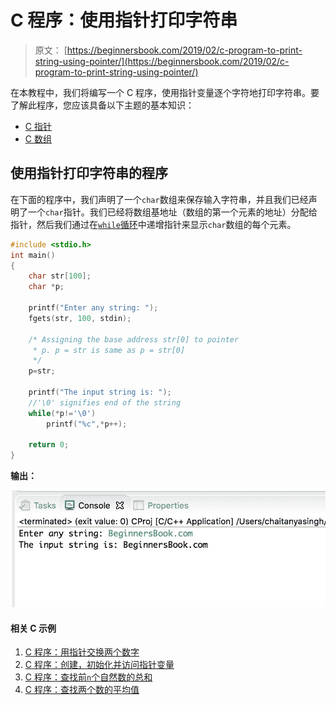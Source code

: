 # C 程序：使用指针打印字符串

> 原文： [https://beginnersbook.com/2019/02/c-program-to-print-string-using-pointer/](https://beginnersbook.com/2019/02/c-program-to-print-string-using-pointer/)

在本教程中，我们将编写一个 C 程序，使用指针变量逐个字符地打印字符串。要了解此程序，您应该具备以下主题的基本知识：

*   [C 指针](https://beginnersbook.com/2014/01/c-pointers/)
*   [C 数组](https://beginnersbook.com/2014/01/c-arrays-example/)

## 使用指针打印字符串的程序

在下面的程序中，我们声明了一个`char`数组来保存输入字符串，并且我们已经声明了一个`char`指针。我们已经将数组基地址（数组的第一个元素的地址）分配给指针，然后我们通过在[`while`循环](https://beginnersbook.com/2014/01/c-while-loop/)中递增指针来显示`char`数组的每个元素。

```c
#include <stdio.h>
int main()
{
    char str[100];
    char *p;

    printf("Enter any string: ");
    fgets(str, 100, stdin);

    /* Assigning the base address str[0] to pointer
     * p. p = str is same as p = str[0]
     */
    p=str;

    printf("The input string is: ");
    //'\0' signifies end of the string
    while(*p!='\0')
        printf("%c",*p++);

    return 0;
}
```

**输出：**

![C Program to Print String using Pointer](img/12510c3452cebf7f0db1b16f5480b4a9.jpg)

#### 相关 C 示例

1.  [C 程序：用指针交换两个数字](https://beginnersbook.com/2019/02/c-program-to-swap-two-numbers-using-pointers/)
2.  [C 程序：创建，初始化并访问指针变量](https://beginnersbook.com/2019/02/c-program-to-create-initialize-and-access-a-pointer-variable/)
3.  [C 程序：查找前`n`个自然数的总和](https://beginnersbook.com/2017/10/c-program-to-find-the-sum-of-first-n-natural-numbers/)
4.  [C 程序：查找两个数的平均值](https://beginnersbook.com/2017/09/c-program-to-find-the-average-of-two-numbers/)